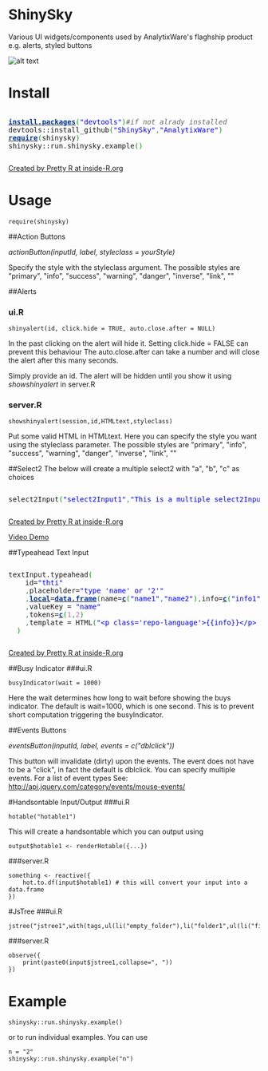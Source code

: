 ShinySky
========

Various UI widgets/components used by AnalytixWare's flaghship product e.g. alerts, styled buttons

![alt text](https://github.com/AnalytixWare/ShinySky/blob/master/screenshots/7.png?raw=true "Examples")


# Install
<div style="overflow:auto;"><div class="geshifilter"><pre class="r geshifilter-R" style="font-family:monospace;"><a href="http://inside-r.org/r-doc/utils/install.packages"><span style="color: #003399; font-weight: bold;">install.packages</span></a><span style="color: #009900;">&#40;</span><span style="color: #0000ff;">&quot;devtools&quot;</span><span style="color: #009900;">&#41;</span><span style="color: #666666; font-style: italic;">#if not alrady installed</span>
devtools<span style="">::</span>install_github<span style="color: #009900;">&#40;</span><span style="color: #0000ff;">&quot;ShinySky&quot;</span><span style="color: #339933;">,</span><span style="color: #0000ff;">&quot;AnalytixWare&quot;</span><span style="color: #009900;">&#41;</span>
<a href="http://inside-r.org/r-doc/base/require"><span style="color: #003399; font-weight: bold;">require</span></a><span style="color: #009900;">&#40;</span>shinysky<span style="color: #009900;">&#41;</span>
shinysky<span style="">::</span>run.shinysky.example<span style="color: #009900;">&#40;</span><span style="color: #009900;">&#41;</span></pre></div></div><p><a href="http://www.inside-r.org/pretty-r" title="Created by Pretty R at inside-R.org">Created by Pretty R at inside-R.org</a></p>


# Usage

```
require(shinysky)
```

##Action Buttons

_actionButton(inputId, label, styleclass = yourStyle)_

Specify the style with the  styleclass argument. The possible styles are "primary", "info", "success", "warning", "danger", "inverse", "link", "" 

##Alerts

### ui.R
```
shinyalert(id, click.hide = TRUE, auto.close.after = NULL)
```
In the past clicking on the alert will hide it. Setting click.hide = FALSE can prevent this behaviour
The auto.close.after can take a number and will close the alert after this many seconds.

Simply provide an id. The alert will be hidden until you show it using _showshinyalert_ in server.R

### server.R
```
showshinyalert(session,id,HTMLtext,styleclass)
```

Put some valid HTML in HTMLtext. Here you can specify the style you want using the styleclass parameter. The possible styles are "primary", "info", "success", "warning", "danger", "inverse", "link", "" 

##Select2
The below will create a multiple select2 with "a", "b", "c" as choices
<div style="overflow:auto;"><div class="geshifilter"><pre class="r geshifilter-R" style="font-family:monospace;">select2Input<span style="color: #009900;">&#40;</span><span style="color: #0000ff;">&quot;select2Input1&quot;</span><span style="color: #339933;">,</span><span style="color: #0000ff;">&quot;This is a multiple select2Input&quot;</span><span style="color: #339933;">,</span>choices=<a href="http://inside-r.org/r-doc/base/c"><span style="color: #003399; font-weight: bold;">c</span></a><span style="color: #009900;">&#40;</span><span style="color: #0000ff;">&quot;a&quot;</span><span style="color: #339933;">,</span><span style="color: #0000ff;">&quot;b&quot;</span><span style="color: #339933;">,</span><span style="color: #0000ff;">&quot;c&quot;</span><span style="color: #009900;">&#41;</span><span style="color: #339933;">,</span>selected=<a href="http://inside-r.org/r-doc/base/c"><span style="color: #003399; font-weight: bold;">c</span></a><span style="color: #009900;">&#40;</span><span style="color: #0000ff;">&quot;b&quot;</span><span style="color: #339933;">,</span><span style="color: #0000ff;">&quot;a&quot;</span><span style="color: #009900;">&#41;</span><span style="color: #009900;">&#41;</span></pre></div></div><p><a href="http://www.inside-r.org/pretty-r" title="Created by Pretty R at inside-R.org">Created by Pretty R at inside-R.org</a></p>

<a href="www.youtube.com/embed/9T4F-j76Vf0">Video Demo</a>

##Typeahead Text Input
<div style="overflow:auto;"><div class="geshifilter"><pre class="r geshifilter-R" style="font-family:monospace;">textInput.typeahead<span style="color: #009900;">&#40;</span>
    id=<span style="color: #0000ff;">&quot;thti&quot;</span>
    <span style="color: #339933;">,</span>placeholder=<span style="color: #0000ff;">&quot;type 'name' or '2'&quot;</span>
    <span style="color: #339933;">,</span><a href="http://inside-r.org/r-doc/base/local"><span style="color: #003399; font-weight: bold;">local</span></a>=<a href="http://inside-r.org/r-doc/base/data.frame"><span style="color: #003399; font-weight: bold;">data.frame</span></a><span style="color: #009900;">&#40;</span>name=<a href="http://inside-r.org/r-doc/base/c"><span style="color: #003399; font-weight: bold;">c</span></a><span style="color: #009900;">&#40;</span><span style="color: #0000ff;">&quot;name1&quot;</span><span style="color: #339933;">,</span><span style="color: #0000ff;">&quot;name2&quot;</span><span style="color: #009900;">&#41;</span><span style="color: #339933;">,</span>info=<a href="http://inside-r.org/r-doc/base/c"><span style="color: #003399; font-weight: bold;">c</span></a><span style="color: #009900;">&#40;</span><span style="color: #0000ff;">&quot;info1&quot;</span><span style="color: #339933;">,</span><span style="color: #0000ff;">&quot;info2&quot;</span><span style="color: #009900;">&#41;</span><span style="color: #009900;">&#41;</span>
    <span style="color: #339933;">,</span>valueKey = <span style="color: #0000ff;">&quot;name&quot;</span>
    <span style="color: #339933;">,</span>tokens=<a href="http://inside-r.org/r-doc/base/c"><span style="color: #003399; font-weight: bold;">c</span></a><span style="color: #009900;">&#40;</span><span style="color: #cc66cc;">1</span><span style="color: #339933;">,</span><span style="color: #cc66cc;">2</span><span style="color: #009900;">&#41;</span>
    <span style="color: #339933;">,</span>template = HTML<span style="color: #009900;">&#40;</span><span style="color: #0000ff;">&quot;&lt;p class='repo-language'&gt;{{info}}&lt;/p&gt; &lt;p class='repo-name'&gt;{{name}}&lt;/p&gt; &lt;p class='repo-description'&gt;You need to learn more CSS to customize this further&lt;/p&gt;&quot;</span><span style="color: #009900;">&#41;</span>
  <span style="color: #009900;">&#41;</span></pre></div></div><p><a href="http://www.inside-r.org/pretty-r" title="Created by Pretty R at inside-R.org">Created by Pretty R at inside-R.org</a></p>

##Busy Indicator
###ui.R
```
busyIndicator(wait = 1000)
```

Here the wait determines how long to wait before showing the buys indicator. The default is wait=1000, which is one second. This is to prevent short computation triggering the busyIndicator.

##Events Buttons

_eventsButton(inputId, label, events = c("dblclick"))_

This button will invalidate (dirty) upon the events. The event does not have to be a "click", in fact the default is dblclick. You can specify multiple events. For a list of event types See: http://api.jquery.com/category/events/mouse-events/

#Handsontable Input/Output
###ui.R
```
hotable("hotable1")
```

This will create a handsontable which you can output using 
```
output$hotable1 <- renderHotable({...})
```

###server.R
```
something <- reactive({
	hot.to.df(input$hotable1) # this will convert your input into a data.frame
})
```

#JsTree
###ui.R
```
jstree("jstree1",with(tags,ul(li("empty_folder"),li("folder1",ul(li("file1"),li("file2"))))))
```

###server.R
```
observe({
	print(paste0(input$jstree1,collapse=", "))
})

```


# Example

```
shinysky::run.shinysky.example()
```

or to run individual examples. You can use

```
n = "2"
shinysky::run.shinysky.example("n")
```
